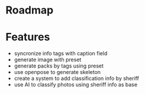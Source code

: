 # Roadmap

# Features
- syncronize info tags with caption field
- generate image with preset
- generate packs by tags using preset
- use openpose to generate skeleton
- create a system to add classification info by sheriff
- use AI to classify photos using sheriff info as base
